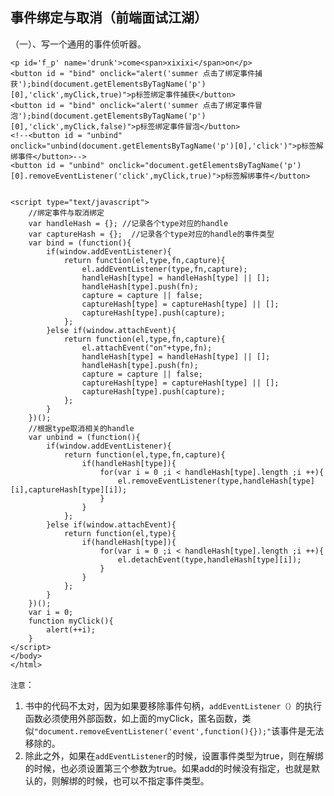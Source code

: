 ## 事件绑定与取消（前端面试江湖） ##

（一）、写一个通用的事件侦听器。

	<p id='f_p' name='drunk'>come<span>xixixi</span>on</p>
	<button id = "bind" onclick="alert('summer 点击了绑定事件捕获');bind(document.getElementsByTagName('p')[0],'click',myClick,true)">p标签绑定事件捕获</button>
	<button id = "bind" onclick="alert('summer 点击了绑定事件冒泡');bind(document.getElementsByTagName('p')[0],'click',myClick,false)">p标签绑定事件冒泡</button>
	<!--<button id = "unbind" onclick="unbind(document.getElementsByTagName('p')[0],'click')">p标签解绑事件</button>-->
	<button id = "unbind" onclick="document.getElementsByTagName('p')[0].removeEventListener('click',myClick,true)">p标签解绑事件</button>


	<script type="text/javascript">
		//绑定事件与取消绑定
		var handleHash = {}; //记录各个type对应的handle
		var captureHash = {};  //记录各个type对应的handle的事件类型
		var bind = (function(){
			if(window.addEventListener){
				return function(el,type,fn,capture){
					el.addEventListener(type,fn,capture);
					handleHash[type] = handleHash[type] || [];
					handleHash[type].push(fn);
					capture = capture || false;
					captureHash[type] = captureHash[type] || [];
					captureHash[type].push(capture);
				};
			}else if(window.attachEvent){
				return function(el,type,fn,capture){
					el.attachEvent("on"+type,fn);
					handleHash[type] = handleHash[type] || [];
					handleHash[type].push(fn);
					capture = capture || false;
					captureHash[type] = captureHash[type] || [];
					captureHash[type].push(capture);
				};
			}
		})();
		//根据type取消相关的handle
		var unbind = (function(){
			if(window.addEventListener){
				return function(el,type,fn,capture){
					if(handleHash[type]){
						for(var i = 0 ;i < handleHash[type].length ;i ++){
							el.removeEventListener(type,handleHash[type][i],captureHash[type][i]);
						}
					}
				};
			}else if(window.attachEvent){
				return function(el,type){
					if(handleHash[type]){
						for(var i = 0 ;i < handleHash[type].length ;i ++){
							el.detachEvent(type,handleHash[type][i]);
						}
					}
				};
			}
		})();
		var i = 0;
		function myClick(){
			alert(++i);
		}
	</script>
	</body>
	</html>

`注意`：

1. 书中的代码不太对，因为如果要移除事件句柄，`addEventListener（）`的执行函数必须使用外部函数，如上面的myClick，匿名函数，类似`"document.removeEventListener('event',function(){});"`该事件是无法移除的。
2. 除此之外，如果在`addEventListener`的时候，设置事件类型为true，则在解绑的时候，也必须设置第三个参数为true。如果add的时候没有指定，也就是默认的，则解绑的时候，也可以不指定事件类型。